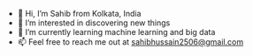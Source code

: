 - 👋 Hi, I’m Sahib from Kolkata, India
- 👀 I’m interested in discovering new things
- 🌱 I’m currently learning machine learning and big data
- 📫 Feel free to reach me out at sahibhussain2506@gmail.com

<!---
Sahib2506/Sahib2506 is a ✨ special ✨ repository because its `README.md` (this file) appears on your GitHub profile.
You can click the Preview link to take a look at your changes.
--->

